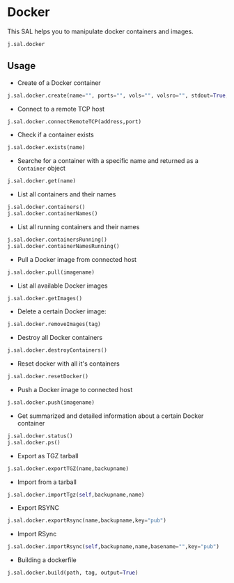 # Docker

This SAL helps you to manipulate docker containers and images.

```python
j.sal.docker
```

## Usage

- Create of a Docker container

```python
j.sal.docker.create(name="", ports="", vols="", volsro="", stdout=True, base="jumpscale/ubuntu1504", nameserver=["8.8.8.8"], replace=True, cpu=None, mem=0, jumpscale=False, ssh=True, myinit=True, sharecode=False,sshkeyname="",sshpubkey="", setrootrndpasswd=True,rootpasswd="",jumpscalebranch="master")
```

- Connect to a remote TCP host

```python
j.sal.docker.connectRemoteTCP(address,port)
```

- Check if a container exists

```python
j.sal.docker.exists(name)
```

- Searche for a container with a specific name and returned as a `Container` object

```python
j.sal.docker.get(name)
```

- List all containers and their names

```python
j.sal.docker.containers()
j.sal.docker.containerNames()
```

- List all running containers and their names

```python
j.sal.docker.containersRunning()
j.sal.docker.containerNamesRunning()
```

- Pull a Docker image from connected host

```python
j.sal.docker.pull(imagename)
```

- List all available Docker images

```python
j.sal.docker.getImages()
```

- Delete a certain Docker image:

```python
j.sal.docker.removeImages(tag)
```

- Destroy all Docker containers

```python
j.sal.docker.destroyContainers()
```

- Reset docker with all it's containers

```python
j.sal.docker.resetDocker()
```

- Push a Docker image to connected host

```python
j.sal.docker.push(imagename)
```

- Get summarized and detailed information about a certain Docker container

```python
j.sal.docker.status()
j.sal.docker.ps()
```

- Export as TGZ tarball

```python
j.sal.docker.exportTGZ(name,backupname)
```

- Import from a tarball

```python
j.sal.docker.importTgz(self,backupname,name)
```

- Export RSYNC

```python
j.sal.docker.exportRsync(name,backupname,key="pub")
```

- Import RSync

```python
j.sal.docker.importRsync(self,backupname,name,basename="",key="pub")
```

- Building a dockerfile

```python
j.sal.docker.build(path, tag, output=True)
```
